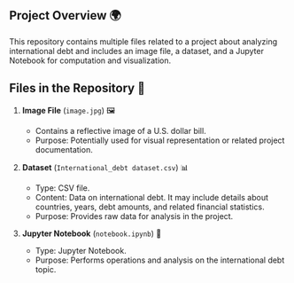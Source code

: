
## Project Overview 🌍
This repository contains multiple files related to a project about analyzing international debt and includes an image file, a dataset, and a Jupyter Notebook for computation and visualization.

## Files in the Repository 📂

1. **Image File** (`image.jpg`) 🖼️
   - Contains a reflective image of a U.S. dollar bill.
   - Purpose: Potentially used for visual representation or related project documentation.

2. **Dataset** (`International_debt dataset.csv`) 📊
   - Type: CSV file.
   - Content: Data on international debt. It may include details about countries, years, debt amounts, and related financial statistics.
   - Purpose: Provides raw data for analysis in the project.

3. **Jupyter Notebook** (`notebook.ipynb`) 📓
   - Type: Jupyter Notebook.
   - Purpose: Performs operations and analysis on the international debt topic.
